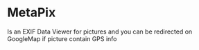 # MetaPix
Is an EXIF Data Viewer for pictures and you can be redirected on GoogleMap if picture contain GPS info
